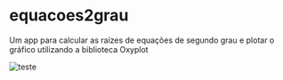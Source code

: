 # equacoes2grau


Um app para calcular as raízes de equações de segundo grau e plotar o gráfico utilizando a biblioteca Oxyplot



![teste](https://raw.githubusercontent.com/luizrosalba/equacoes2grau/master/Capturar.PNG)
